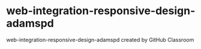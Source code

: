 # web-integration-responsive-design-adamspd
web-integration-responsive-design-adamspd created by GitHub Classroom
